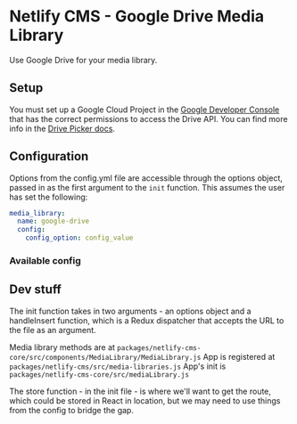 # Netlify CMS - Google Drive Media Library
Use Google Drive for your media library.

## Setup
You must set up a Google Cloud Project in the [Google Developer Console](https://console.developers.google.com/) that has the correct permissions to access the Drive API. You can find more info in the [Drive Picker docs](https://developers.google.com/picker/docs/#appreg).

## Configuration
Options from the config.yml file are accessible through the options object, passed in as the first argument to the `init` function. This assumes the user has set the following:

```yaml
media_library:
  name: google-drive
  config:
    config_option: config_value
```

### Available config

## Dev stuff
The init function takes in two arguments - an options object and a handleInsert function, which is a Redux dispatcher that accepts the URL to the file as an argument.

Media library methods are at `packages/netlify-cms-core/src/components/MediaLibrary/MediaLibrary.js`
App is registered at `packages/netlify-cms/src/media-libraries.js`
App's init is `packages/netlify-cms-core/src/mediaLibrary.js`

The store function - in the init file - is where we'll want to get the route, which could be stored in React in location, but we may need to use things from the config to bridge the gap.